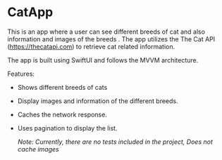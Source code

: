 # CatApp
This is an app where a user can see different breeds of cat and also information and images of the breeds . The app utilizes the The Cat API (https://thecatapi.com) to retrieve cat related information.

The app is built using SwiftUI and follows the MVVM architecture. 

Features:
* Shows different breeds of cats
* Display images and information of the different breeds.
* Caches the network response.
* Uses pagination to display the list.
  
  *Note: Currently, there are no tests included in the project,
  Does not cache images*
